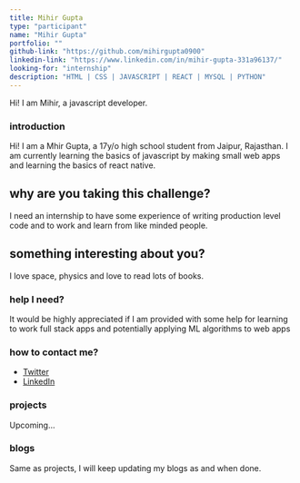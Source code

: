 ```yaml
---
title: Mihir Gupta
type: "participant"
name: "Mihir Gupta"
portfolio: ""
github-link: "https://github.com/mihirgupta0900"
linkedin-link: "https://www.linkedin.com/in/mihir-gupta-331a96137/"
looking-for: "internship"
description: "HTML | CSS | JAVASCRIPT | REACT | MYSQL | PYTHON"
---
```

Hi! I am Mihir, a javascript developer.

### introduction

Hi! I am a Mhir Gupta, a 17y/o high school student from Jaipur, Rajasthan. I am currently learning the basics of javascript by making small web apps and learning the basics of react native.


## why are you taking this challenge?

I need an internship to have some experience of writing production level code and to work and learn from like minded people.

## something interesting about you?

I love space, physics and love to read lots of books.

### help I need?

It would be highly appreciated if I am provided with some help for learning to work full stack apps and potentially applying ML algorithms to web apps

### how to contact me?

- [Twitter](https://twitter.com/0900mihir)
- [LinkedIn](https://www.linkedin.com/in/mihir-gupta-331a96137/)

### projects

Upcoming...

### blogs

Same as projects, I will keep updating my blogs as and when done.
